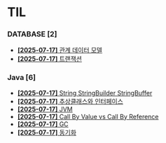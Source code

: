 # TIL
 
### DATABASE [2]
- [**[2025-07-17]**  관계 데이터 모델](https://github.com/A-lass/TIL/blob/main/DATABASE/관계_데이터_모델.md)
- [**[2025-07-17]**  트랜잭션](https://github.com/A-lass/TIL/blob/main/DATABASE/트랜잭션.md)
### Java [6]
- [**[2025-07-17]**  String StringBuilder StringBuffer](https://github.com/A-lass/TIL/blob/main/Java/String_StringBuilder_StringBuffer.md)
- [**[2025-07-17]**  추상클래스와 인터페이스](https://github.com/A-lass/TIL/blob/main/Java/추상클래스와_인터페이스.md)
- [**[2025-07-17]**  JVM](https://github.com/A-lass/TIL/blob/main/Java/JVM.md)
- [**[2025-07-17]**  Call By Value vs Call By Reference](https://github.com/A-lass/TIL/blob/main/Java/Call_By_Value_vs_Call_By_Reference.md)
- [**[2025-07-17]**  GC](https://github.com/A-lass/TIL/blob/main/Java/GC.md)
- [**[2025-07-17]**  동기화](https://github.com/A-lass/TIL/blob/main/Java/동기화.md)
